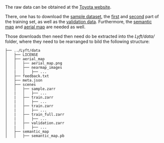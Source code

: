 The raw data can be obtained at the [Toyota website](https://woven.toyota/en/prediction-dataset).

There, one has to download the [sample dataset](https://d20lyvjneielsk.cloudfront.net/prediction-sample.tar), the [first](https://d20lyvjneielsk.cloudfront.net/prediction-train.tar) and 
[second](https://d20lyvjneielsk.cloudfront.net/prediction-train_full.tar) part of the training set, as well as the [validation data](https://d20lyvjneielsk.cloudfront.net/prediction-validate.tar).
Furthermore, the [semantic map](https://d20lyvjneielsk.cloudfront.net/prediction-semantic_map.tar) and [aerial map](https://d20lyvjneielsk.cloudfront.net/prediction-aerial_map.tar) are needed as well.

Those downloads then need then need do be extracted into the *Lyft/data/* folder, where they need to be rearranged to bild the following structure:
```
├── ../Lyft/data
│   ├── LICENSE
│   ├── aerial_map
│   │   ├── aerial_map.png
│   │   ├── nearmap_images
│   |   │   ├── ...
│   ├── feedback.txt
│   ├── meta.json
│   ├── scenes
│   │   ├── sample.zarr
│   |   │   ├── ...
│   |   ├── train.zarr
│   |   │   ├── ...
│   |   ├── train.zarr
│   |   │   ├── ...
│   |   ├── train_full.zarr
│   |   │   ├── ...
│   |   ├── validation.zarr
│   |   │   ├── ...
│   ├── semantic_map
│   │   ├── semantic_map.pb
```
